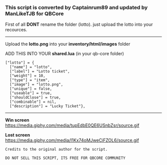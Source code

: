 ### This script is converted by Captainrum89 and updated by ManLikeTJB for QBCore

First of all **DONT** rename the folder (lotto).
just upload the lotto into your recources.

---
Upload the **lotto.png**  into your **inventory/html/images** folder

ADD THIS INTO YOUR **shared.lua** (in your qb-core folder)

```
["lotto"] = {
  ["name"] = "lotto",
  ["label"] = "Lotto ticket",
  ["weight"] = 10,
  ["type"] = "item", 
  ["image"] = "lotto.png",
  ["unique"] = false, 
  ["useable"] = true, 
  ["shouldClose"] = true,  
  ["combinable"] = nil,  
  ["description"] = "Lucky Ticket"},
 ```
---

**Win screen**
https://media.giphy.com/media/tupEdbE0QE6USnbZsr/source.gif

**Lost screen**
https://media.giphy.com/media/l1Kx74oMJweCiFZOL6/source.gif

``` 
Credits to the original author for the script.

DO NOT SELL THIS SCRIPT, ITS FREE FOR QBCORE COMMUNITY 

```

